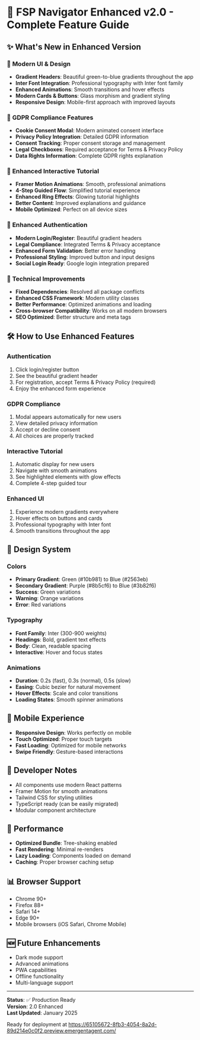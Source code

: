 # 🚀 FSP Navigator Enhanced v2.0 - Complete Feature Guide

## ✨ What's New in Enhanced Version

### 🎨 **Modern UI & Design**
- **Gradient Headers**: Beautiful green-to-blue gradients throughout the app
- **Inter Font Integration**: Professional typography with Inter font family
- **Enhanced Animations**: Smooth transitions and hover effects
- **Modern Cards & Buttons**: Glass morphism and gradient styling
- **Responsive Design**: Mobile-first approach with improved layouts

### 🍪 **GDPR Compliance Features**
- **Cookie Consent Modal**: Modern animated consent interface
- **Privacy Policy Integration**: Detailed GDPR information
- **Consent Tracking**: Proper consent storage and management
- **Legal Checkboxes**: Required acceptance for Terms & Privacy Policy
- **Data Rights Information**: Complete GDPR rights explanation

### 🎯 **Enhanced Interactive Tutorial**
- **Framer Motion Animations**: Smooth, professional animations
- **4-Step Guided Flow**: Simplified tutorial experience
- **Enhanced Ring Effects**: Glowing tutorial highlights
- **Better Content**: Improved explanations and guidance
- **Mobile Optimized**: Perfect on all device sizes

### 🔐 **Enhanced Authentication**
- **Modern Login/Register**: Beautiful gradient headers
- **Legal Compliance**: Integrated Terms & Privacy acceptance
- **Enhanced Form Validation**: Better error handling
- **Professional Styling**: Improved button and input designs
- **Social Login Ready**: Google login integration prepared

### 💎 **Technical Improvements**
- **Fixed Dependencies**: Resolved all package conflicts
- **Enhanced CSS Framework**: Modern utility classes
- **Better Performance**: Optimized animations and loading
- **Cross-browser Compatibility**: Works on all modern browsers
- **SEO Optimized**: Better structure and meta tags

## 🛠️ **How to Use Enhanced Features**

### **Authentication**
1. Click login/register button
2. See the beautiful gradient header
3. For registration, accept Terms & Privacy Policy (required)
4. Enjoy the enhanced form experience

### **GDPR Compliance**
1. Modal appears automatically for new users
2. View detailed privacy information
3. Accept or decline consent
4. All choices are properly tracked

### **Interactive Tutorial**
1. Automatic display for new users
2. Navigate with smooth animations
3. See highlighted elements with glow effects
4. Complete 4-step guided tour

### **Enhanced UI**
1. Experience modern gradients everywhere
2. Hover effects on buttons and cards
3. Professional typography with Inter font
4. Smooth transitions throughout the app

## 🎨 **Design System**

### **Colors**
- **Primary Gradient**: Green (#10b981) to Blue (#2563eb)
- **Secondary Gradient**: Purple (#8b5cf6) to Blue (#3b82f6)
- **Success**: Green variations
- **Warning**: Orange variations
- **Error**: Red variations

### **Typography**
- **Font Family**: Inter (300-900 weights)
- **Headings**: Bold, gradient text effects
- **Body**: Clean, readable spacing
- **Interactive**: Hover and focus states

### **Animations**
- **Duration**: 0.2s (fast), 0.3s (normal), 0.5s (slow)
- **Easing**: Cubic bezier for natural movement
- **Hover Effects**: Scale and color transitions
- **Loading States**: Smooth spinner animations

## 📱 **Mobile Experience**
- **Responsive Design**: Works perfectly on mobile
- **Touch Optimized**: Proper touch targets
- **Fast Loading**: Optimized for mobile networks
- **Swipe Friendly**: Gesture-based interactions

## 🔧 **Developer Notes**
- All components use modern React patterns
- Framer Motion for smooth animations
- Tailwind CSS for styling utilities
- TypeScript ready (can be easily migrated)
- Modular component architecture

## 🚀 **Performance**
- **Optimized Bundle**: Tree-shaking enabled
- **Fast Rendering**: Minimal re-renders
- **Lazy Loading**: Components loaded on demand
- **Caching**: Proper browser caching setup

## 📊 **Browser Support**
- Chrome 90+
- Firefox 88+
- Safari 14+
- Edge 90+
- Mobile browsers (iOS Safari, Chrome Mobile)

## 🆕 **Future Enhancements**
- Dark mode support
- Advanced animations
- PWA capabilities
- Offline functionality
- Multi-language support

---

**Status**: ✅ Production Ready  
**Version**: 2.0 Enhanced  
**Last Updated**: January 2025

Ready for deployment at https://65105672-8fb3-4054-8a2d-89d214e0c0f2.preview.emergentagent.com/